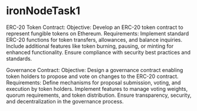 # ironNodeTask1

ERC-20 Token Contract:
Objective: Develop an ERC-20 token contract to represent fungible tokens on Ethereum.
Requirements:
Implement standard ERC-20 functions for token transfers, allowances, and balance inquiries.
Include additional features like token burning, pausing, or minting for enhanced functionality.
Ensure compliance with security best practices and standards.

Governance Contract:
Objective: Design a governance contract enabling token holders to propose and vote on changes to the ERC-20 contract.
Requirements:
Define mechanisms for proposal submission, voting, and execution by token holders.
Implement features to manage voting weights, quorum requirements, and token distribution.
Ensure transparency, security, and decentralization in the governance process.
